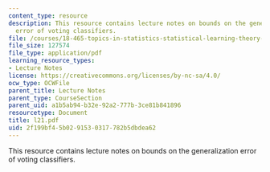 ```yaml
---
content_type: resource
description: This resource contains lecture notes on bounds on the generalization
  error of voting classifiers.
file: /courses/18-465-topics-in-statistics-statistical-learning-theory-spring-2007/2f199bf45b0291530317782b5dbdea62_l21.pdf
file_size: 127574
file_type: application/pdf
learning_resource_types:
- Lecture Notes
license: https://creativecommons.org/licenses/by-nc-sa/4.0/
ocw_type: OCWFile
parent_title: Lecture Notes
parent_type: CourseSection
parent_uid: a1b5ab94-b32e-92a2-777b-3ce81b841896
resourcetype: Document
title: l21.pdf
uid: 2f199bf4-5b02-9153-0317-782b5dbdea62
---
```

This resource contains lecture notes on bounds on the generalization error of voting classifiers.
